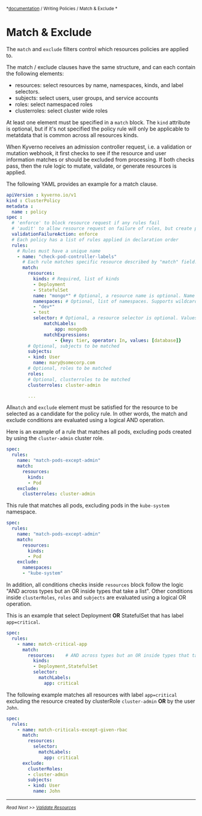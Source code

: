 <small>*[documentation](/README.md#documentation) / Writing Policies / Match & Exclude *</small>

# Match & Exclude

The `match` and `exclude` filters control which resources policies are applied to. 

The match / exclude clauses have the same structure, and can each contain the following elements:
* resources: select resources by name, namespaces, kinds, and label selectors.
* subjects: select users, user groups, and service accounts
* roles: select namespaced roles
* clusterroles: select cluster wide roles

At least one element must be specified in a `match` block. The `kind` attribute is optional, but if it's not specified the policy rule will only be applicable to metatdata that is common across all resources kinds.

When Kyverno receives an admission controller request, i.e. a validation or mutation webhook, it first checks to see if the resource and user information matches or should be excluded from processing. If both checks pass, then the rule logic to mutate, validate, or generate resources is applied.

The following YAML provides an example for a match clause.

````yaml
apiVersion : kyverno.io/v1
kind : ClusterPolicy
metadata :
  name : policy
spec :
  # 'enforce' to block resource request if any rules fail
  # 'audit' to allow resource request on failure of rules, but create policy violations to report them
  validationFailureAction: enforce
  # Each policy has a list of rules applied in declaration order
  rules:
    # Rules must have a unique name
    - name: "check-pod-controller-labels"      
      # Each rule matches specific resource described by "match" field.
      match:
        resources:
          kinds: # Required, list of kinds
          - Deployment
          - StatefulSet
          name: "mongo*" # Optional, a resource name is optional. Name supports wildcards (* and ?)
          namespaces: # Optional, list of namespaces. Supports wildcards (* and ?)
          - "dev*"
          - test
          selector: # Optional, a resource selector is optional. Values support wildcards (* and ?)
              matchLabels:
                  app: mongodb
              matchExpressions:
                  - {key: tier, operator: In, values: [database]}
        # Optional, subjects to be matched
        subjects:
        - kind: User
          name: mary@somecorp.com
        # Optional, roles to be matched
        roles:
        # Optional, clusterroles to be matched
        clusterroles: cluster-admin

        ...

````

All`match` and `exclude` element must be satisfied for the resource to be selected as a candidate for the policy rule. In other words, the match and exclude conditions are evaluated using a logical AND operation.

Here is an example of a rule that matches all pods, excluding pods created by using the `cluster-admin` cluster role.

````yaml
spec:
  rules:
    name: "match-pods-except-admin"
    match:
      resources:
        kinds:
        - Pod
    exclude:
      clusterroles: cluster-admin
````

This rule that matches all pods, excluding pods in the `kube-system` namespace.

````yaml
spec:
  rules:
    name: "match-pods-except-admin"
    match:
      resources:
        kinds:
        - Pod
    exclude:
      namespaces:
      - "kube-system"
````

In addition, all conditions checks inside `resources` block follow the logic "AND across types but an OR inside types that take a list". Other conditions inside `clusterRoles`, `roles` and `subjects` are evaluated using a logical OR operation.

This is an example that select Deployment **OR** StatefulSet that has label `app=critical`.

````yaml
spec:
  rules:
    - name: match-critical-app
      match:
        resources:    # AND across types but an OR inside types that take a list
          kinds:
          - Deployment,StatefulSet
          selector:
            matchLabels:
              app: critical
````

The following example matches all resources with label `app=critical` excluding the resource created by clusterRole `cluster-admin` **OR** by the user `John`.

````yaml
spec:
  rules:
    - name: match-criticals-except-given-rbac
      match:
        resources:
          selector:
            matchLabels:
              app: critical
      exclude:
        clusterRoles:
        - cluster-admin
        subjects:
        - kind: User
          name: John
````

---
<small>*Read Next >> [Validate Resources](/documentation/writing-policies-validate.md)*</small>
